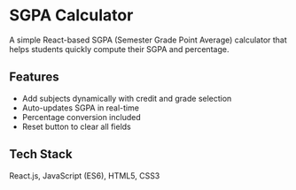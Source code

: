 # SGPA Calculator

A simple React-based SGPA (Semester Grade Point Average) calculator that helps students quickly compute their SGPA and percentage.

## Features
- Add subjects dynamically with credit and grade selection  
- Auto-updates SGPA in real-time  
- Percentage conversion included  
- Reset button to clear all fields  

## Tech Stack
React.js, JavaScript (ES6), HTML5, CSS3
